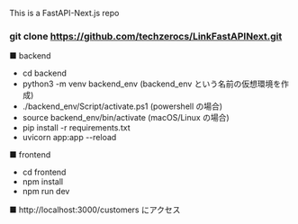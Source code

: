 This is a FastAPI-Next.js repo

### git clone https://github.com/techzerocs/LinkFastAPINext.git

■ backend

- cd backend
- python3 -m venv backend_env (backend_env という名前の仮想環境を作成)
- ./backend_env/Script/activate.ps1 (powershell の場合)
- source backend_env/bin/activate (macOS/Linux の場合)
- pip install -r requirements.txt
- uvicorn app:app --reload

■ frontend

- cd frontend
- npm install
- npm run dev

■ http://localhost:3000/customers にアクセス
